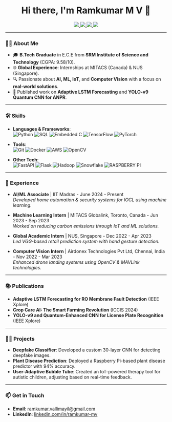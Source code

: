 <h1 align="center">Hi there, I'm Ramkumar M V 👋</h1>

<p align="center">
  <a href="https://github.com/ramkumar-mv">
    <img src="https://img.shields.io/badge/GitHub-ramkumar--mv-181717?style=for-the-badge&logo=github">
  </a>
  <a href="https://www.linkedin.com/in/ramkumar-mv/">
    <img src="https://img.shields.io/badge/LinkedIn-ramkumar--mv-blue?style=for-the-badge&logo=linkedin">
  </a>
  <a href="https://www.hackerrank.com/ramkumarmv">
    <img src="https://img.shields.io/badge/Hackerrank-ramkumarmv-2EC866?style=for-the-badge&logo=hackerrank">
  </a>
  <a href="https://ramkumar-mv.netlify.app/">
    <img src="https://img.shields.io/badge/Portfolio-ramkumar--mv-green?style=for-the-badge&logo=netlify">
  </a>
</p>

---

### 🧑‍💻 About Me

- 🎓 **B.Tech Graduate** in E.C.E from **SRM Institute of Science and Technology** (CGPA: 9.58/10).
- 🌐 **Global Experience**: Internships at MITACS (Canada) & NUS (Singapore).
- 🔍 Passionate about **AI, ML, IoT**, and **Computer Vision** with a focus on **real-world solutions**.
- 📖 Published work on **Adaptive LSTM Forecasting** and **YOLO-v9 Quantum CNN for ANPR**.

---

### 🛠️ Skills
- **Languages & Frameworks**:  
  ![Python](https://img.shields.io/badge/Python-3776AB?style=for-the-badge&logo=python&logoColor=white) 
  ![SQL](https://img.shields.io/badge/SQL-316192?style=for-the-badge&logo=postgresql&logoColor=white)
  ![Embedded C](https://img.shields.io/badge/Embedded_C-00599C?style=for-the-badge&logo=c&logoColor=white)
  ![TensorFlow](https://img.shields.io/badge/TensorFlow-FF6F00?style=for-the-badge&logo=tensorflow&logoColor=white)
  ![PyTorch](https://img.shields.io/badge/PyTorch-EE4C2C?style=for-the-badge&logo=pytorch&logoColor=white)
  
- **Tools**:  
  ![Git](https://img.shields.io/badge/Git-F05032?style=for-the-badge&logo=git&logoColor=white)
  ![Docker](https://img.shields.io/badge/Docker-2496ED?style=for-the-badge&logo=docker&logoColor=white)
  ![AWS](https://img.shields.io/badge/AWS-232F3E?style=for-the-badge&logo=amazon-aws&logoColor=white)
  ![OpenCV](https://img.shields.io/badge/OpenCV-5C3EE8?style=for-the-badge&logo=opencv&logoColor=white)
  
- **Other Tech**:  
  ![FastAPI](https://img.shields.io/badge/FastAPI-009688?style=for-the-badge&logo=fastapi&logoColor=white)
  ![Flask](https://img.shields.io/badge/Flask-000000?style=for-the-badge&logo=flask&logoColor=white)
  ![Hadoop](https://img.shields.io/badge/Hadoop-66CCFF?style=for-the-badge&logo=apache-hadoop&logoColor=white)
  ![Snowflake](https://img.shields.io/badge/Snowflake-29B6F6?style=for-the-badge&logo=snowflake&logoColor=white)
  ![RASPBERRY PI](https://img.shields.io/badge/AWS-232F3E?style=for-the-badge&logo=amazon-aws&logoColor=white)

---

### 🏢 Experience

- **AI/ML Associate** | IIT Madras - June 2024 - Present  
  *Developed home automation & security systems for IOCL using machine learning.*

- **Machine Learning Intern** | MITACS Globalink, Toronto, Canada - Jun 2023 - Sep 2023  
  *Worked on reducing carbon emissions through IoT and ML solutions.*

- **Global Academic Intern** | NUS, Singapore - Dec 2022 - Apr 2023  
  *Led VGG-based retail prediction system with hand gesture detection.*

- **Computer Vision Intern** | Airdonex Technologies Pvt Ltd, Chennai, India - Nov 2022 - Mar 2023  
  *Enhanced drone landing systems using OpenCV & MAVLink technologies.*

---

### 📚 Publications

- **Adaptive LSTM Forecasting for RO Membrane Fault Detection** (IEEE Xplore)
- **Crop Care AI: The Smart Farming Revolution** (ICCIS 2024)
- **YOLO-v9 and Quantum-Enhanced CNN for License Plate Recognition** (IEEE Xplore)

---

### 🧑‍🔬 Projects

- **Deepfake Classifier**: Developed a custom 30-layer CNN for detecting deepfake images.
- **Plant Disease Prediction**: Deployed a Raspberry Pi-based plant disease predictor with 94% accuracy.
- **User-Adaptive Bubble Tube**: Created an IoT-powered therapy tool for autistic children, adjusting based on real-time feedback.

---

### 📫 Get in Touch
- **Email**: [ramkumar.vallimayil@gmail.com](mailto:ramkumar.vallimayil@gmail.com)
- **LinkedIn**: [linkedin.com/in/ramkumar-mv](https://www.linkedin.com/in/ramkumar-mv/)

